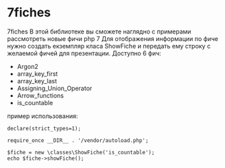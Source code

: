 # 7fiches
7fiches
В этой библиотеке вы сможете наглядно с примерами рассмотреть новые фичи php 7
Для отображения информации по фиче нужно создать екземпляр класа ShowFiche и передать ему строку с желаемой фичей для презентации.
Доступно 6 фич:
 
 * Argon2
 * array_key_first
 * array_key_last
 * Assigning_Union_Operator
 * Arrow_functions
 * is_countable
 
 пример использования:
 
```
declare(strict_types=1);	

require_once __DIR__ . '/vendor/autoload.php';	

$fiche = new \classes\ShowFiche('is_countable');	
echo $fiche->showFiche(); 
```
